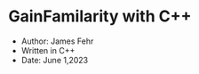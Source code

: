 # GainFamilarity with C++ <br>
- Author: James Fehr <br>
- Written in C++ <br>
- Date: June 1,2023 
